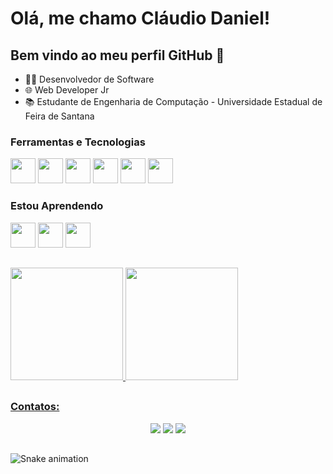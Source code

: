 # Olá, me chamo Cláudio Daniel! 

## Bem vindo ao meu perfil GitHub 👋

- 🧑‍💻 Desenvolvedor de Software
- 🌐 Web Developer Jr
- 📚 Estudante de Engenharia de Computação - Universidade Estadual de Feira de Santana

### Ferramentas e Tecnologias

<img src="https://cdn.jsdelivr.net/gh/devicons/devicon/icons/python/python-original.svg" width="40" height="40"/> <img 
src="https://cdn.jsdelivr.net/gh/devicons/devicon/icons/django/django-plain.svg" width="40" height="40"/> <img
src="https://cdn.jsdelivr.net/gh/devicons/devicon/icons/git/git-original.svg" width="40" height="40"/> <img
src="https://cdn.jsdelivr.net/gh/devicons/devicon/icons/linux/linux-original.svg" width="40" height="40"/> <img 
src="https://cdn.jsdelivr.net/gh/devicons/devicon/icons/sqlite/sqlite-original.svg" width="40" height="40"/> <img 
src="https://cdn.jsdelivr.net/gh/devicons/devicon/icons/dart/dart-original.svg" width="40" height="40"/>
          
          

### Estou Aprendendo

<img src="https://cdn.jsdelivr.net/gh/devicons/devicon/icons/html5/html5-original.svg" width="40" height="40"/> <img src="https://cdn.jsdelivr.net/gh/devicons/devicon/icons/css3/css3-original.svg" width="40" height="40"/> <img src="https://cdn.jsdelivr.net/gh/devicons/devicon/icons/javascript/javascript-original.svg" width="40" height="40"/>
          
           

##
<div>
  <a href="https://github.com/cldaniel101">
  <img height="180em" src="https://github-readme-stats.vercel.app/api/top-langs/?username=cldaniel101&layout=compact&theme=radical"/>
  <img height="180em" src="https://github-readme-stats.vercel.app/api?username=cldaniel101&show_icons=true&theme=radical"/>
</div>

##
### Contatos:
<div align="center"> 
  <a href="https://www.instagram.com/cl_daniel101/" target="_blank"><img src="https://img.shields.io/badge/-Instagram-%23E4405F?style=for-the-badge&logo=instagram&logoColor=white" target="_blank"></a> 
  <a href = "mailto:danielperuna2012@gmail.com"><img src="https://img.shields.io/badge/-Gmail-%23333?style=for-the-badge&logo=gmail&logoColor=white" target="_blank"></a>
  <a href="https://www.linkedin.com/in/cl%C3%A1udio-peruna-41240515a/" target="_blank"><img src="https://img.shields.io/badge/-LinkedIn-%230077B5?style=for-the-badge&logo=linkedin&logoColor=white" target="_blank"></a> 
</div>

##
  ![Snake animation](https://github.com/camilafernanda/camilafernanda/blob/output/github-contribution-grid-snake.svg)
